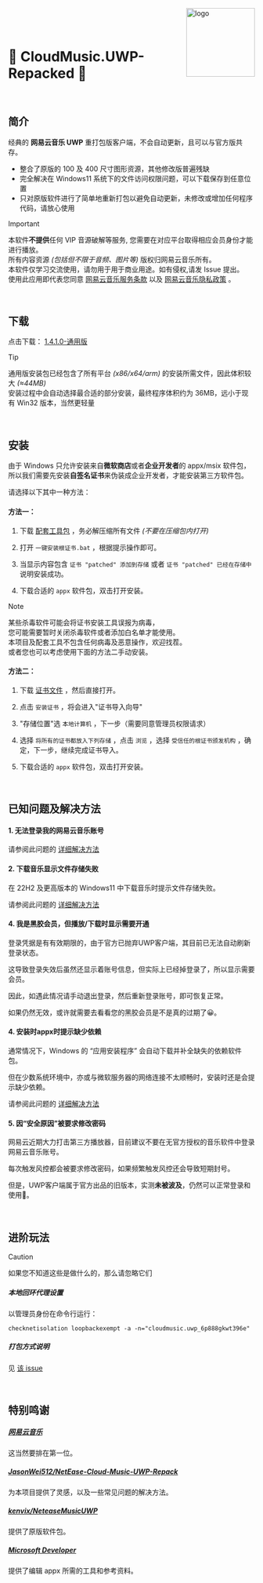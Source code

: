 <img src="https://user-images.githubusercontent.com/26399680/47980314-0e3f1700-e102-11e8-8857-e3436ecc8beb.png" alt="logo" width="140" height="140" align="right" />

### &nbsp;

# 🎼 CloudMusic.UWP-Repacked 🚀

&nbsp;

## 简介

经典的 **网易云音乐 UWP** 重打包版客户端，不会自动更新，且可以与官方版共存。

-  整合了原版的 100 及 400 尺寸图形资源，其他修改版普遍残缺
-  完全解决在 Windows11 系统下的文件访问权限问题，可以下载保存到任意位置
-  只对原版软件进行了简单地重新打包以避免自动更新，未修改或增加任何程序代码，请放心使用

> [!IMPORTANT]
> 本软件**不提供**任何 VIP 音源破解等服务, 您需要在对应平台取得相应会员身份才能进行播放。<br />
> 所有内容资源 _(包括但不限于音频、图片等)_ 版权归网易云音乐所有。<br />
> 本软件仅学习交流使用，请勿用于用于商业用途。如有侵权,请发 Issue 提出。<br />
> 使用此应用即代表您同意 [网易云音乐服务条款](https://st.music.163.com/official-terms/service) 以及 [网易云音乐隐私政策](https://st.music.163.com/official-terms/privacy) 。

&nbsp;

## 下载

点击下载：&nbsp;[1.4.1.0-通用版](../../raw/main/CloudMusic.UWP-1.4.1.0_Repacked_universal.AppxBundle)

> [!TIP]
> 通用版安装包已经包含了所有平台 _(x86/x64/arm)_ 的安装所需文件，因此体积较大 _(&asymp;44MB)_ <br />
> 安装过程中会自动选择最合适的部分安装，最终程序体积约为 36MB，远小于现有 Win32 版本，当然更轻量

&nbsp;

## 安装

由于 Windows 只允许安装来自**微软商店**或者**企业开发者**的 appx/msix 软件包，<br />
所以我们需要先安装**自签名证书**来伪装成企业开发者，才能安装第三方软件包。

请选择以下其中一种方法：

#### 方法一：

1. 下载 [配套工具包](https://github.com/exp-3/CloudMusic.UWP-Tools/archive/dbb93c60c3dd9c634484ee1610f80d17dd66c02a.zip) ，务必解压缩所有文件 _(不要在压缩包内打开)_

2. 打开 `一键安装根证书.bat` ，根据提示操作即可。

3. 当显示内容包含 `证书 "patched" 添加到存储` 或者 `证书 "patched" 已经在存储中` 说明安装成功。

4. 下载合适的 `appx` 软件包，双击打开安装。

> [!NOTE]
> 某些杀毒软件可能会将证书安装工具误报为病毒，<br />
> 您可能需要暂时关闭杀毒软件或者添加白名单才能使用。<br />
> 本项目及配套工具不包含任何病毒及恶意操作，欢迎找茬。<br />
> 或者您也可以考虑使用下面的方法二手动安装。

#### 方法二：

1. 下载 [证书文件](https://github.com/exp-3/CloudMusic.UWP-Tools/raw/main/data/3.cer) ，然后直接打开。

2. 点击 `安装证书` ，将会进入"证书导入向导"

3. "存储位置"选 `本地计算机` ，下一步（需要同意管理员权限请求）

4. 选择 `将所有的证书都放入下列存储` ，点击 `浏览` ，选择 `受信任的根证书颁发机构` ，确定，下一步，继续完成证书导入。

5. 下载合适的 `appx` 软件包，双击打开安装。

&nbsp;

## 已知问题及解决方法

#### 1. 无法登录我的网易云音乐账号

请参阅此问题的 [详细解决方法](assets/login.md)

#### 2. 下载音乐显示文件存储失败

在 22H2 及更高版本的 Windows11 中下载音乐时提示文件存储失败。

请参阅此问题的 [详细解决方法](assets/storage.md)

#### 4. 我是黑胶会员，但播放/下载时显示需要开通

登录凭据是有有效期限的，由于官方已抛弃UWP客户端，其目前已无法自动刷新登录状态。

这导致登录失效后虽然还显示着账号信息，但实际上已经掉登录了，所以显示需要会员。

因此，如遇此情况请手动退出登录，然后重新登录账号，即可恢复正常。

如果仍然无效，或许就需要去看看您的黑胶会员是不是真的过期了😀。

#### 4. 安装时appx时提示缺少依赖

通常情况下，Windows 的 “应用安装程序” 会自动下载并补全缺失的依赖软件包。

但在少数系统环境中，亦或与微软服务器的网络连接不太顺畅时，安装时还是会提示缺少依赖。

请参阅此问题的 [详细解决方法](assets/dependency.md)

#### 5. 因“安全原因”被要求修改密码

网易云近期大力打击第三方播放器，目前建议不要在无官方授权的音乐软件中登录网易云音乐账号。

每次触发风控都会被要求修改密码，如果频繁触发风控还会导致短期封号。

但是，UWP客户端属于官方出品的旧版本，实测**未被波及**，仍然可以正常登录和使用🥰。

&nbsp;

## 进阶玩法

> [!CAUTION]
> 如果您不知道这些是做什么的，那么请忽略它们

##### 本地回环代理设置

以管理员身份在命令行运行：

`checknetisolation loopbackexempt -a -n="cloudmusic.uwp_6p888gkwt396e"`

##### 打包方式说明

见 [该 issue](https://github.com/JasonWei512/NetEase-Cloud-Music-UWP-Repack/issues/3#issuecomment-636415035)

&nbsp;

## 特别鸣谢

##### [网易云音乐](https://music.163.com/)

这当然要排在第一位。

##### [JasonWei512/NetEase-Cloud-Music-UWP-Repack](https://github.com/JasonWei512/NetEase-Cloud-Music-UWP-Repack)

为本项目提供了灵感，以及一些常见问题的解决方法。

##### [kenvix/NeteaseMusicUWP](https://github.com/kenvix/NeteaseMusicUWP)

提供了原版软件包。

##### [Microsoft Developer](https://developer.microsoft.com/zh-cn/)

提供了编辑 appx 所需的工具和参考资料。
